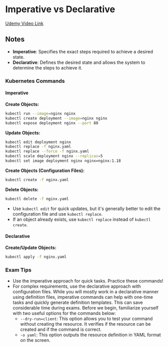 # Imperative vs Declarative

[Udemy Video Link](https://udemy.com/course/certified-kubernetes-administrator-with-practice-tests/learn/lecture/21500820#content)

## Notes

- **Imperative**: Specifies the exact steps required to achieve a desired state.
- **Declarative**: Defines the desired state and allows the system to determine the steps to achieve it.

### Kubernetes Commands

#### Imperative

**Create Objects:**

```bash
kubectl run --image=nginx nginx
kubectl create deployment --image=nginx nginx
kubectl expose deployment nginx --port 80
```

**Update Objects:**

```bash
kubectl edit deployment nginx
kubectl replace -f nginx.yaml
kubectl replace --force -f nginx.yaml
kubectl scale deployment nginx --replicas=5
kubectl set image deployment nginx nginx=nginx:1.18
```

**Create Objects (Configuration Files):**

```bash
kubectl create -f nginx.yaml
```

**Delete Objects:**

```bash
kubectl delete -f nginx.yaml
```

- Use `kubectl edit` for quick updates, but it's generally better to edit the configuration file and use `kubectl replace`.
- If an object already exists, use `kubectl replace` instead of `kubectl create`.

#### Declarative

**Create/Update Objects:**

```bash
kubectl apply -f nginx.yaml
```

### Exam Tips

- Use the imperative approach for quick tasks. Practice these commands!
- For complex requirements, use the declarative approach with configuration files. While you will mostly work in a declarative manner using definition files, imperative commands can help with one-time tasks and quickly generate definition templates. This can save considerable time during exams. Before we begin, familiarize yourself with two useful options for the commands below:
  - `--dry-run=client`: This option allows you to test your command without creating the resource. It verifies if the resource can be created and if the command is correct.
  - `-o yaml`: This option outputs the resource definition in YAML format on the screen.

